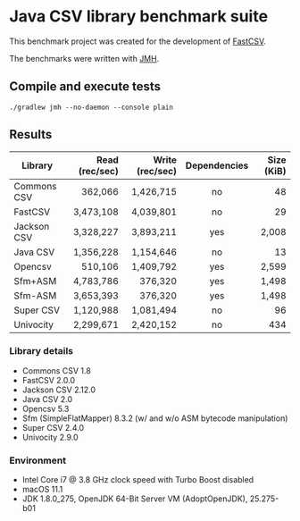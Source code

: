 # Java CSV library benchmark suite

This benchmark project was created for the development of 
[FastCSV](https://github.com/osiegmar/FastCSV).

The benchmarks were written with [JMH](http://openjdk.java.net/projects/code-tools/jmh/).


## Compile and execute tests

    ./gradlew jmh --no-daemon --console plain

## Results

| Library     | Read (rec/sec) | Write (rec/sec) | Dependencies | Size (KiB) |
| ----------- | --------------:| ---------------:|:------------:| ----------:|
| Commons CSV | 362,066        | 1,426,715       | no           | 48         |
| FastCSV     | 3,473,108      | 4,039,801       | no           | 29         |
| Jackson CSV | 3,328,227      | 3,893,211       | yes          | 2,008      |
| Java CSV    | 1,356,228      | 1,154,646       | no           | 13         |
| Opencsv     | 510,106        | 1,409,792       | yes          | 2,599      |
| Sfm+ASM     | 4,783,786      | 376,320         | yes          | 1,498      |
| Sfm-ASM     | 3,653,393      | 376,320         | yes          | 1,498      |
| Super CSV   | 1,120,988      | 1,081,494       | no           | 96         |
| Univocity   | 2,299,671      | 2,420,152       | no           | 434        |

### Library details
- Commons CSV 1.8
- FastCSV 2.0.0
- Jackson CSV 2.12.0
- Java CSV 2.0
- Opencsv 5.3
- Sfm (SimpleFlatMapper) 8.3.2 (w/ and w/o ASM bytecode manipulation)
- Super CSV 2.4.0
- Univocity 2.9.0

### Environment
- Intel Core i7 @ 3.8 GHz clock speed with Turbo Boost disabled
- macOS 11.1
- JDK 1.8.0_275, OpenJDK 64-Bit Server VM (AdoptOpenJDK), 25.275-b01
